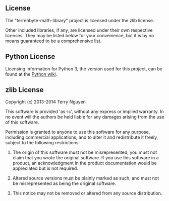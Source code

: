License
--
The "terrehbyte-math-library" project is licensed under the zlib license.

Other included libraries, if any, are licensed under their own respective licenses.
They may be listed below for your convenience, but it is by no means guaranteed to be
a comprehensive list.

Python License
--

Licensing information for Python 3, the version used for this project, can be found at the [Python wiki](https://docs.python.org/3/license.html).

zlib License
--

Copyright (c) 2013-2014 Terry Nguyen

This software is provided 'as-is', without any express or implied
warranty. In no event will the authors be held liable for any damages
arising from the use of this software.

Permission is granted to anyone to use this software for any purpose,
including commercial applications, and to alter it and redistribute it
freely, subject to the following restrictions:

  1. The origin of this software must not be misrepresented; you must not
  claim that you wrote the original software. If you use this software
  in a product, an acknowledgment in the product documentation would be
  appreciated but is not required.

  2. Altered source versions must be plainly marked as such, and must not be
  misrepresented as being the original software.

  3. This notice may not be removed or altered from any source
  distribution.

